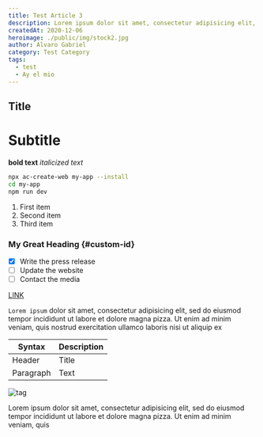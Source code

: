 ```yaml
---
title: Test Article 3 
description: Lorem ipsum dolor sit amet, consectetur adipisicing elit, sed do eiusmod tempor sed do eiusmod tempor incididunt
createdAt: 2020-12-06
heroimage: ./public/img/stock2.jpg
author: Alvaro Gabriel
category: Test Category
tags:
  - test
  - Ay el mio
---
```


## Title
# Subtitle
**bold text** *italicized text*

```sh
npx ac-create-web my-app --install
cd my-app
npm run dev
```

1. First item
2. Second item
3. Third item

### My Great Heading {#custom-id}

- [x] Write the press release
- [ ] Update the website
- [ ] Contact the media

[LINK](https://www.example.com)

`Lorem ipsum` dolor sit amet, consectetur adipisicing elit, sed do eiusmod tempor incididunt ut labore et dolore magna pizza. Ut enim ad minim veniam, quis nostrud exercitation ullamco laboris nisi ut aliquip ex

| Syntax | Description |
| ----------- | ----------- |
| Header | Title |
| Paragraph | Text 

![tag](./public/img/stock2.jpg)

Lorem ipsum dolor sit amet, consectetur adipisicing elit, sed do eiusmod tempor incididunt ut labore et dolore magna pizza. Ut enim ad minim veniam, quis 
